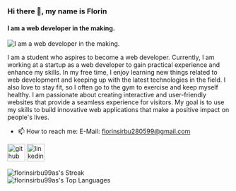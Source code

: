 ### Hi there 👋, my name is Florin
#### I am a web developer in the making.
![I am a web developer in the making.](https://camo.githubusercontent.com/a93031e8b1d874c7d1f76754c67db6530b3087117e7e5ca4dd9c0d903d53efaf/68747470733a2f2f7170682e6366322e71756f726163646e2e6e65742f6d61696e2d71696d672d6661376234626463336232663733653734396535633263363436643461653133)

I am a student who aspires to become a web developer. Currently, I am working at a startup as a web developer to gain practical experience and enhance my skills. In my free time, I enjoy learning new things related to web development and keeping up with the latest technologies in the field. I also love to stay fit, so I often go to the gym to exercise and keep myself healthy. I am passionate about creating interactive and user-friendly websites that provide a seamless experience for visitors. My goal is to use my skills to build innovative web applications that make a positive impact on people's lives.

- 📫 How to reach me: E-Mail: florinsirbu280599@gmail.com 


[<img src='https://cdn.jsdelivr.net/npm/simple-icons@3.0.1/icons/github.svg' alt='github' height='40'>](https://github.com/https://github.com/florinsirbu99as)  [<img src='https://cdn.jsdelivr.net/npm/simple-icons@3.0.1/icons/linkedin.svg' alt='linkedin' height='40'>](https://www.linkedin.com/in/https://www.linkedin.com/in/florin-alexandru-sirbu-198108242//)  

![florinsirbu99as's Streak](https://github-readme-streak-stats.herokuapp.com/?user=florinsirbu99as&theme=default&hide_border=true)</br>
![florinsirbu99as's Top Languages](https://github-readme-stats.vercel.app/api/top-langs/?username=florinsirbu99as&theme=default&show_icons=true&hide_border=true&layout=compact)
